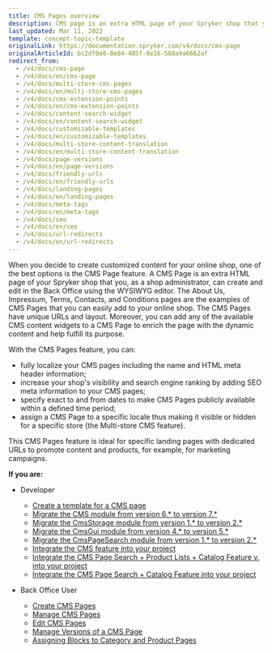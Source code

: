 ```yaml
---
title: CMS Pages overview
description: CMS page is an extra HTML page of your Spryker shop that you can create and edit in the Back Office using the WYSIWYG editor.
last_updated: Mar 11, 2022
template: concept-topic-template
originalLink: https://documentation.spryker.com/v4/docs/cms-page
originalArticleId: bc2df0e0-8e84-485f-8e16-588a9a6662af
redirect_from:
  - /v4/docs/cms-page
  - /v4/docs/en/cms-page
  - /v4/docs/multi-store-cms-pages
  - /v4/docs/en/multi-store-cms-pages
  - /v4/docs/cms-extension-points
  - /v4/docs/en/cms-extension-points
  - /v4/docs/content-search-widget
  - /v4/docs/en/content-search-widget
  - /v4/docs/customizable-templates
  - /v4/docs/en/customizable-templates
  - /v4/docs/multi-store-content-translation
  - /v4/docs/en/multi-store-content-translation
  - /v4/docs/page-versions
  - /v4/docs/en/page-versions
  - /v4/docs/friendly-urls
  - /v4/docs/en/friendly-urls
  - /v4/docs/landing-pages
  - /v4/docs/en/landing-pages
  - /v4/docs/meta-tags
  - /v4/docs/en/meta-tags
  - /v4/docs/seo
  - /v4/docs/en/seo
  - /v4/docs/url-redirects
  - /v4/docs/en/url-redirects
---
```


When you decide to create customized content for your online shop, one of the best options is the CMS Page feature. A CMS Page is an extra HTML page of your Spryker shop that you, as a shop administrator, can create and edit in the Back Office using the WYSIWYG editor. The About Us, Impressum, Terms, Contacts, and Conditions pages are the examples of CMS Pages that you can easily add to your online shop. The CMS Pages have unique URLs and layout. Moreover, you can add any of the available CMS content widgets to a CMS Page to enrich the page with the dynamic content and help fulfill its purpose.

With the CMS Pages feature, you can:

* fully localize your CMS pages including the name and HTML meta header information;
* increase your shop's visibility and search engine ranking by adding SEO meta information to your CMS pages;
* specify exact to and from dates to make CMS Pages publicly available within a defined time period;
* assign a CMS Page to a specific locale thus making it visible or hidden for a specific store (the Multi-store CMS feature).

This CMS Pages feature is ideal for specific landing pages with dedicated URLs to promote content and products, for example, for marketing campaigns.

**If you are:**

- Developer

  - [Create a template for a CMS page](/docs/scos/dev/tutorials-and-howtos/howtos/feature-howtos/cms/howto-create-cms-templates.html#cms-page-template)
  - [Migrate the CMS module from version 6.* to version 7.*](/docs/scos/dev/module-migration-guides/migration-guide-cms.html#upgrading-from-version-6-to-version-7)
  - [Migrate the CmsStorage module from version 1.* to version 2.*](/docs/scos/dev/module-migration-guides/migration-guide-cmsstorage.html)
  - [Migrate the CmsGui module from version 4.* to version 5.*](/docs/scos/dev/module-migration-guides/migration-guide-cmsgui.html)
  - [Migrate the CmsPageSearch module from version 1.* to version 2.*](/docs/scos/dev/module-migration-guides/migration-guide-cmspagesearch.html)
  - [Integrate the CMS feature into your project](/docs/scos/dev/feature-integration-guides/{{page.version}}/cms-feature-integration.html)
  - [Integrate the CMS Page Search + Product Lists + Catalog Feature v. into your project](/docs/scos/dev/feature-integration-guides/{{page.version}}/cms-product-lists-catalog-feature-integration.html)
  - [Integrate the CMS Page Search + Catalog Feature into your project](/docs/scos/dev/feature-integration-guides/{{page.version}}/cms-catalog-feature-integration.html)

- Back Office User

  - [Create CMS Pages](/docs/scos/user/back-office-user-guides/{{page.version}}/content/pages/creating-cms-pages.html)
  - [Manage CMS Pages](/docs/scos/user/back-office-user-guides/{{page.version}}/content/pages/managing-cms-pages.html)
  - [Edit CMS Pages](/docs/scos/user/back-office-user-guides/{{page.version}}/content/pages/editing-cms-pages.html)
  - [Manage Versions of a CMS Page](/docs/scos/user/back-office-user-guides/{{page.version}}/content/pages/managing-cms-page-versions.html)
  - [Assigning Blocks to Category and Product Pages](/docs/scos/user/back-office-user-guides/{{page.version}}/content/blocks/assigning-blocks-to-category-or-product-pages.html)

